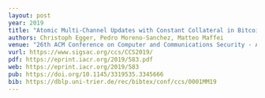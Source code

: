 ```yaml
---
layout: post
year: 2019
title: "Atomic Multi-Channel Updates with Constant Collateral in Bitcoin-Compatible Payment-Channel Networks"
authors: Christoph Egger, Pedro Moreno-Sanchez, Matteo Maffei
venue: "26th ACM Conference on Computer and Communications Security - ACM CCS 2019, 11-15 November 2019, London, UK."
vurl: https://www.sigsac.org/ccs/CCS2019/
pdf: https://eprint.iacr.org/2019/583.pdf
web: https://eprint.iacr.org/2019/583
pub: https://doi.org/10.1145/3319535.3345666
bib: https://dblp.uni-trier.de/rec/bibtex/conf/ccs/0001MM19
---
```



